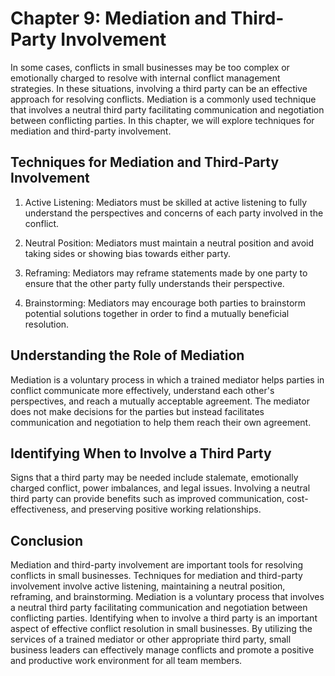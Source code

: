 Chapter 9: Mediation and Third-Party Involvement
================================================

In some cases, conflicts in small businesses may be too complex or emotionally charged to resolve with internal conflict management strategies. In these situations, involving a third party can be an effective approach for resolving conflicts. Mediation is a commonly used technique that involves a neutral third party facilitating communication and negotiation between conflicting parties. In this chapter, we will explore techniques for mediation and third-party involvement.

Techniques for Mediation and Third-Party Involvement
----------------------------------------------------

1. Active Listening: Mediators must be skilled at active listening to fully understand the perspectives and concerns of each party involved in the conflict.

2. Neutral Position: Mediators must maintain a neutral position and avoid taking sides or showing bias towards either party.

3. Reframing: Mediators may reframe statements made by one party to ensure that the other party fully understands their perspective.

4. Brainstorming: Mediators may encourage both parties to brainstorm potential solutions together in order to find a mutually beneficial resolution.

Understanding the Role of Mediation
-----------------------------------

Mediation is a voluntary process in which a trained mediator helps parties in conflict communicate more effectively, understand each other's perspectives, and reach a mutually acceptable agreement. The mediator does not make decisions for the parties but instead facilitates communication and negotiation to help them reach their own agreement.

Identifying When to Involve a Third Party
-----------------------------------------

Signs that a third party may be needed include stalemate, emotionally charged conflict, power imbalances, and legal issues. Involving a neutral third party can provide benefits such as improved communication, cost-effectiveness, and preserving positive working relationships.

Conclusion
----------

Mediation and third-party involvement are important tools for resolving conflicts in small businesses. Techniques for mediation and third-party involvement involve active listening, maintaining a neutral position, reframing, and brainstorming. Mediation is a voluntary process that involves a neutral third party facilitating communication and negotiation between conflicting parties. Identifying when to involve a third party is an important aspect of effective conflict resolution in small businesses. By utilizing the services of a trained mediator or other appropriate third party, small business leaders can effectively manage conflicts and promote a positive and productive work environment for all team members.
